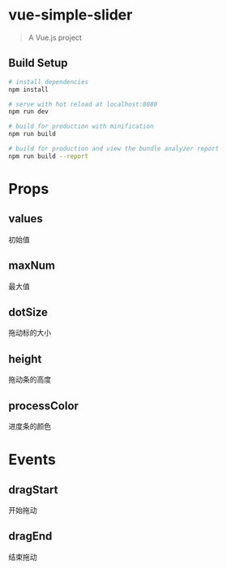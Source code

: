 # vue-simple-slider

> A Vue.js project

## Build Setup

``` bash
# install dependencies
npm install

# serve with hot reload at localhost:8080
npm run dev

# build for production with minification
npm run build

# build for production and view the bundle analyzer report
npm run build --report
```
# Props
## values
初始值
## maxNum
最大值
## dotSize
拖动标的大小
## height
拖动条的高度
## processColor
进度条的颜色

# Events
## dragStart
开始拖动
## dragEnd
结束拖动
